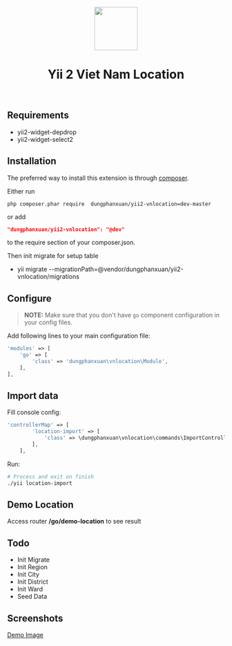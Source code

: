 <p align="center">
    <a href="https://github.com/yiisoft" target="_blank">
        <img src="https://avatars0.githubusercontent.com/u/993323" height="100px">
    </a>
    <h1 align="center">Yii 2 Viet Nam Location</h1>
    <br>
</p>

## Requirements

 - yii2-widget-depdrop
 - yii2-widget-select2
 
## Installation

The preferred way to install this extension is through [composer](http://getcomposer.org/download/).

Either run

```
php composer.phar require  dungphanxuan/yii2-vnlocation=dev-master
```

or add

```json
"dungphanxuan/yii2-vnlocation": "@dev"
```

to the require section of your composer.json.

Then init migrate for setup table

 - yii migrate --migrationPath=@vendor/dungphanxuan/yii2-vnlocation/migrations


##  Configure

> **NOTE:** Make sure that you don't have `go` component configuration in your config files.

Add following lines to your main configuration file:

```php
'modules' => [
    'go' => [
        'class' => 'dungphanxuan\vnlocation\Module',
    ],
],
```

## Import data

Fill console config:
```php
'controllerMap' => [
        'location-import' => [
            'class' => \dungphanxuan\vnlocation\commands\ImportController::className(),
        ],
    ],
```

Run:

```bash
# Process and exit on finish
./yii location-import
```

## Demo Location

Access router **/go/demo-location** to see result
 
## Todo 

 - Init Migrate
 - Init Region
 - Init City
 - Init District
 - Init Ward
 - Seed Data
 
 ## Screenshots
 
 
[Demo Image](https://goo.gl/iVVEpS)
